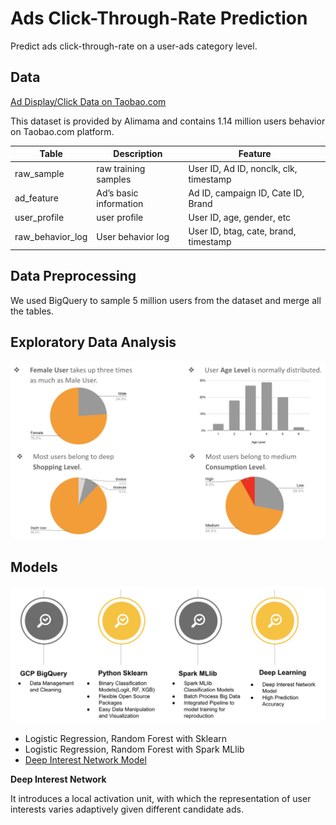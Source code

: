 # Ads Click-Through-Rate Prediction
Predict ads click-through-rate on a user-ads category level.

## **Data**
[Ad Display/Click Data on Taobao.com](https://tianchi.aliyun.com/dataset/dataDetail?dataId=56)

This dataset is provided by Alimama and contains 1.14 million users behavior on Taobao.com platform.

| Table| Description| Feature
|---|---|---|
|raw_sample|	raw training samples	|User   ID, Ad ID, nonclk, clk, timestamp|
|ad_feature|	Ad’s basic information	|Ad   ID, campaign ID, Cate ID, Brand|
|user_profile	|user profile	|User   ID, age, gender, etc|
|raw_behavior_log	|User behavior log	|User   ID, btag, cate, brand, timestamp|

## **Data Preprocessing**
We used BigQuery to sample 5 million users from the dataset and merge all the tables.

## **Exploratory Data Analysis**
<img src="eda.png" width="700px">

## **Models**
<img src="model_process.png" width="700px">

- Logistic Regression, Random Forest with Sklearn
- Logistic Regression, Random Forest with Spark MLlib
- [Deep Interest Network Model](https://arxiv.org/pdf/1706.06978.pdf)

**Deep Interest Network**

It introduces a local activation unit, with which the representation of user interests varies adaptively
given different candidate ads.
